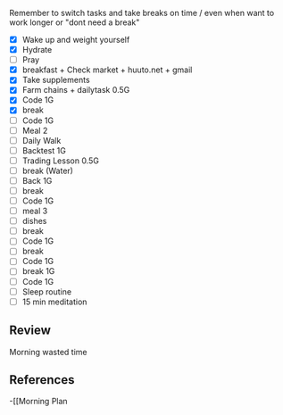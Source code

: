 Remember to switch tasks and take breaks on time / even when want to work longer or "dont need a break"

- [x] Wake up and weight yourself
- [x] Hydrate
- [ ] Pray
- [x] breakfast + Check market + huuto.net + gmail 
- [x] Take supplements
- [x] Farm chains + dailytask 0.5G 
- [x] Code 1G 
- [x] break 
- [ ] Code 1G
- [ ] Meal 2
- [ ] Daily Walk
- [ ] Backtest 1G
- [ ] Trading Lesson 0.5G
- [ ] break (Water)
- [ ] Back 1G
- [ ] break
- [ ] Code 1G
- [ ] meal 3
- [ ] dishes
- [ ] break 
- [ ] Code 1G
- [ ] break
- [ ] Code 1G
- [ ] break 1G
- [ ] Code 1G
- [ ] Sleep routine
- [ ] 15 min meditation
## Review

Morning wasted time

## References
<!-- Links to pages not referenced in the content -->
-[[Morning Plan